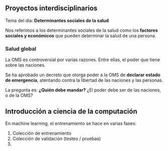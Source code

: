 ## Proyectos interdisciplinarios

Tema del día: **Determinantes sociales de la salud**

Nos referimos a los determinantes sociales de la salud como los **factores sociales y económicos** que pueden determinar la salud de una persona.

### Salud global

La OMS es controversial por varias razones. Entre ellas, el poder que tiene sobre las naciones.

Se ha aprobado un decreto que otorga poder a la OMS de **declarar estado de emergencia**, atentando contra la libertad de las naciones y las personas.

La pregunta es: **¿Quién debe mandar?** ¿El poder debe ser de las naciones, o de la OMS?

## Introducción a ciencia de la computación

En machine learning, el entrenamiento se hace en varias fases:

1. Colección de entrenamiento
2. Colección de validación (testeo / pruebas)
3. 